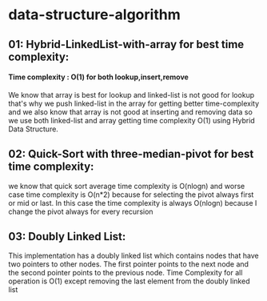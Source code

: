 # data-structure-algorithm

## 01: Hybrid-LinkedList-with-array for best time complexity:

#### Time complexity : O(1) for both lookup,insert,remove

We know that array is best for lookup and linked-list is not good for lookup that's why we push linked-list in the array for getting better time-complexity and we also know that array is not good at inserting and removing data so we use both linked-list and array getting time complexity O(1) using Hybrid Data Structure.

## 02: Quick-Sort with three-median-pivot for best time complexity:

we know that quick sort average time complexity is O(nlogn) and worse case time complexity is O(n\*2) because for selecting the pivot always first or mid or last.
In this case the time complexity is always O(nlogn) because I change the pivot always for every recursion

## 03: Doubly Linked List:

This implementation has a doubly linked list which contains nodes that have two pointers to other nodes. The first pointer points to the next node and the second pointer points to the previous node. Time Complexity for all operation is O(1) except removing the last element from the doubly linked list

